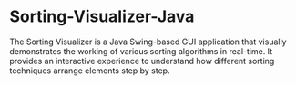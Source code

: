 # Sorting-Visualizer-Java
The Sorting Visualizer is a Java Swing-based GUI application that visually demonstrates the working of various sorting algorithms in real-time. It provides an interactive experience to understand how different sorting techniques arrange elements step by step.
